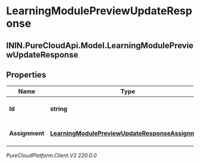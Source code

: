 # LearningModulePreviewUpdateResponse

## ININ.PureCloudApi.Model.LearningModulePreviewUpdateResponse

## Properties

|Name | Type | Description | Notes|
|------------ | ------------- | ------------- | -------------|
| **Id** | **string** | The Learning Module id | [optional] |
| **Assignment** | [**LearningModulePreviewUpdateResponseAssignment**](LearningModulePreviewUpdateResponseAssignment) | The Assignment Preview | [optional] |



_PureCloudPlatform.Client.V2 220.0.0_
